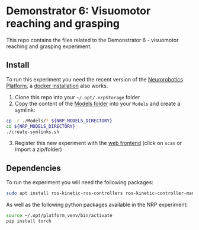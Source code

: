 Demonstrator 6: Visuomotor reaching and grasping
================

This repo contains the files related to the Demonstrator 6 - visuomotor reaching and grasping experiment.

Install
--------

To run this experiment you need the recent version of the [Neurorobotics Platform](https://neurorobotics.net/), a [docker installation](https://neurorobotics.net/local_install.html) also works.

1. Clone this repo into your `~/.opt/.nrpStorage` folder
2. Copy the content of the [Models folder](Models/) into your `Models` and create a symlink:
```bash
cp -r ./Models/* ${NRP_MODELS_DIRECTORY}
cd ${NRP_MODELS_DIRECTORY}
./create-symlinks.sh
```
3. Register this new experiment with the [web frontend](http://localhost:9000/#/esv-private) (click on `scan` or import a zip/folder)


Dependencies
--------

To run the experiment you will need the following packages:
```bash
sudo apt install ros-kinetic-ros-controllers ros-kinetic-controller-manager ros-kinetic-robot-state-publisher
```

As well as the following python packages available in the NRP experiment:
```bash
source ~/.opt/platform_venv/bin/activate
pip install torch
```
